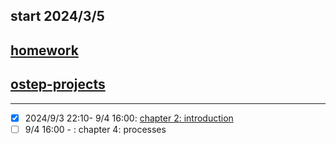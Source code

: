 ## start 2024/3/5
## [homework](https://pages.cs.wisc.edu/~remzi/OSTEP/Homework/homework.html)
## [ostep-projects](https://github.com/remzi-arpacidusseau/ostep-projects)

---

- [x] 2024/9/3 22:10- 9/4 16:00: [chapter 2: introduction](https://pages.cs.wisc.edu/~remzi/OSTEP/intro.pdf)
- [ ] 9/4 16:00 - : chapter 4: processes
